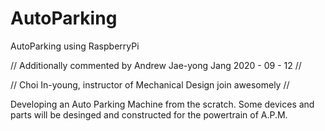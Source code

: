 # AutoParking
AutoParking using RaspberryPi

// Additionally commented by Andrew Jae-yong Jang 2020 - 09 - 12 //


// Choi In-young, instructor of Mechanical Design join awesomely //


Developing an Auto Parking Machine from the scratch.
Some devices and parts will be desinged and constructed for the powertrain of A.P.M.
